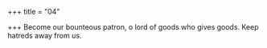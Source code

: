+++
title = "04"

+++
Become our bounteous patron, o lord of goods who gives goods. Keep hatreds away from us.  